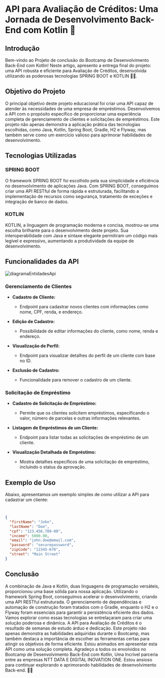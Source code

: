 

# API para Avaliação de Créditos: Uma Jornada de Desenvolvimento Back-End com Kotlin 🚀

## Introdução

Bem-vindo ao Projeto de conclusão do Bootcamp de Desenvolvimento Back-End com Kotlin! Neste artigo, apresento a entrega final do projeto: uma API robusta e eficiente para Avaliação de Créditos, desenvolvida utilizando as poderosas tecnologias SPRING BOOT e KOTLIN 🍃💜.


## Objetivo do Projeto

O principal objetivo deste projeto educacional foi criar uma API capaz de atender às necessidades de uma empresa de empréstimos. Desenvolvemos a API com o propósito específico de proporcionar uma experiência completa de gerenciamento de clientes e solicitações de empréstimos. Este projeto não apenas demonstra a aplicação prática das tecnologias escolhidas, como Java, Kotlin, Spring Boot, Gradle, H2 e Flyway, mas também serve como um exercício valioso para aprimorar habilidades de desenvolvimento.

## Tecnologias Utilizadas

### SPRING BOOT

O framework SPRING BOOT foi escolhido pela sua simplicidade e eficiência no desenvolvimento de aplicações Java. Com SPRING BOOT, conseguimos criar uma API RESTful de forma rápida e estruturada, facilitando a implementação de recursos como segurança, tratamento de exceções e integração de banco de dados.

### KOTLIN

KOTLIN, a linguagem de programação moderna e concisa, mostrou-se uma escolha brilhante para o desenvolvimento deste projeto. Sua interoperabilidade com Java e sintaxe elegante permitiram um código mais legível e expressivo, aumentando a produtividade da equipe de desenvolvimento.

## Funcionalidades da API
![diagramaEntidadesApi](https://github.com/GugaSilva96/KOTLIN-credit-application--system/assets/150392138/26cbc8c7-be9a-483a-bbb6-893a305cab06)

### Gerenciamento de Clientes

- **Cadastro de Cliente:**
  - Endpoint para cadastrar novos clientes com informações como nome, CPF, renda, e endereço.

- **Edição de Cadastro:**
  - Possibilidade de editar informações do cliente, como nome, renda e endereço.

- **Visualização de Perfil:**
  - Endpoint para visualizar detalhes do perfil de um cliente com base no ID.

- **Exclusão de Cadastro:**
  - Funcionalidade para remover o cadastro de um cliente.

### Solicitação de Empréstimo

- **Cadastro de Solicitação de Empréstimo:**
  - Permite que os clientes solicitem empréstimos, especificando o valor, número de parcelas e outras informações relevantes.

- **Listagem de Empréstimos de um Cliente:**
  - Endpoint para listar todas as solicitações de empréstimo de um cliente.

- **Visualização Detalhada de Empréstimo:**
  - Mostra detalhes específicos de uma solicitação de empréstimo, incluindo o status da aprovação.

## Exemplo de Uso

Abaixo, apresentamos um exemplo simples de como utilizar a API para cadastrar um cliente:

```json


{
  "firstName": "John",
  "lastName": "Doe",
  "cpf": "123.456.789-00",
  "income": 5000.00,
  "email": "john.doe@email.com",
  "password": "securepassword",
  "zipCode": "12345-678",
  "street": "Main Street"
}
```


## Conclusão
A combinação de Java e Kotlin, duas linguagens de programação versáteis, proporcionou uma base sólida para nossa aplicação. Utilizando o framework Spring Boot, conseguimos acelerar o desenvolvimento, criando uma API RESTful estruturada. O gerenciamento de dependências e automação de construção foram tratados com o Gradle, enquanto o H2 e o Flyway foram essenciais para garantir a persistência eficiente dos dados. Vamos explorar como essas tecnologias se entrelaçaram para criar uma solução poderosa e dinâmica.
A API para Avaliação de Créditos é o resultado de semanas de estudo árduo e dedicação. Este projeto não apenas demonstra as habilidades adquiridas durante o Bootcamp, mas também destaca a importância de escolher as ferramentas certas para atingir os objetivos de forma eficiente.
Estou animados em apresentar esta API como uma solução completa. Agradeço a todos os envolvidos no Bootcamp de Desenvolvimento Back-End com Kotlin, Uma Incrível parceria entre as empresas NTT DATA E DIGITAL INOVATION ONE. Estou ansioso para continuar explorando e aprimorando habilidades de desenvolvimento Back-end. 🌟🚀

    
